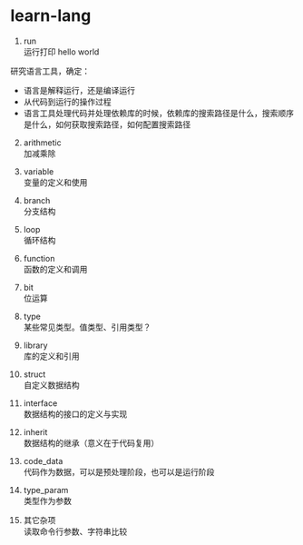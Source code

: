 # learn-lang

1. run  
运行打印 hello world  

研究语言工具，确定：  
* 语言是解释运行，还是编译运行
* 从代码到运行的操作过程
* 语言工具处理代码并处理依赖库的时候，依赖库的搜索路径是什么，搜索顺序是什么，如何获取搜索路径，如何配置搜索路径

2. arithmetic  
加减乘除

3. variable  
变量的定义和使用

4. branch  
分支结构

5. loop  
循环结构

6. function  
函数的定义和调用

7. bit  
位运算

8. type  
某些常见类型。值类型、引用类型？

9. library  
库的定义和引用

10. struct  
自定义数据结构

11. interface  
数据结构的接口的定义与实现

12. inherit  
数据结构的继承（意义在于代码复用）

13. code_data  
代码作为数据，可以是预处理阶段，也可以是运行阶段

14. type_param  
类型作为参数

15. 其它杂项  
读取命令行参数、字符串比较
